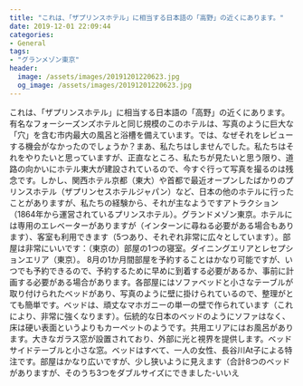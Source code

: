 ```yaml
---
title: "これは、「ザプリンスホテル」に相当する日本語の「高野」の近くにあります。"
date: 2019-12-01 22:09:44
categories:
- General
tags:
- "グランメゾン東京"
header:
  image: /assets/images/20191201220623.jpg
  og_image: /assets/images/20191201220623.jpg
---
```


これは、「ザプリンスホテル」に相当する日本語の「高野」の近くにあります。有名なフォーシーズンズホテルと同じ規模のこのホテルは、写真のように巨大な「穴」を含む市内最大の風呂と浴槽を備えています。では、なぜそれをレビューする機会がなかったのでしょうか？まあ、私たちはしませんでした。私たちはそれをやりたいと思っていますが、正直なところ、私たちが見たいと思う限り、道路の向かいにホテル東大が建設されているので、今すぐ行って写真を撮るのは残念です。しかし、関西ホテル京都（東大）や首都で最近オープンしたばかりのプリンスホテル（ザプリンセスホテルジャパン）など、日本の他のホテルに行ったことがありますが、私たちの経験から、それが主なようですアトラクション（1864年から運営されているプリンスホテル）。グランドメゾン東京。ホテルには専用のエレベーターがありますが（インターンに尋ねる必要がある場合もあります）、客室も利用できます（5つあり、それぞれ非常に広々としています）。部屋は非常にいいです：（東京の）部屋の1つの寝室。ダイニングエリアとレセプションエリア（東京）。 8月の1か月間部屋を予約することはかなり可能ですが、いつでも予約できるので、予約するために早めに到着する必要があるか、事前に計画する必要がある場合があります。各部屋にはソファベッドと小さなテーブルが取り付けられたベッドがあり、写真のように壁に掛けられているので、整理がとても簡単です。ベッドは、頑丈なマホガニーの単一の壁で作られています（これにより、非常に強くなります）。伝統的な日本のベッドのようにソファはなく、床は硬い表面というよりもカーペットのようです。共用エリアにはお風呂があります。大きなガラス窓が設置されており、外部に光と視界を提供します。ベッドサイドテーブルと小さな窓。ベッドはすべて、一人の女性、長谷川At子による特注です。部屋はかなり広いですが、少し狭いように見えます（合計8つのベッドがありますが、そのうち3つをダブルサイズにできました-いいえ
